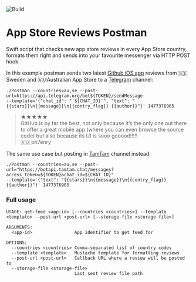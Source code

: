 ![Build](https://github.com/vox-humana/AppReviewPostman/workflows/Build/badge.svg)
# App Store Reviews Postman

Swift script that checks new app store reviews in every App Store country, formats them right and sends into your favourite messenger via HTTP POST hook.

In this example postman sends two latest [Github iOS app](https://apps.apple.com/app/github/id1477376905) reviews from 🇸🇪Sweden and 🇦🇺Australian App Store to a [Telegram](https://telegram.org) channel:  
```
./Postman --countries=au,se --post-url=https://api.telegram.org/bot${TOKEN}/sendMessage  
--template='{"chat_id": "'${CHAT_ID}'", "text": "{{stars}}\n{{message}}\n{{contry_flag}} {{author}}"}' 1477376905
```
> ★★★★★  
> GitHub is by far the best, not only because it’s the only one out there to offer a great mobile app (where you can even browse the source code) but also because its UI is sooo gooood!!!!!  
> 🇦🇺 ph7enry

The same use case but posting in [TamTam](https://tamtam.chat) channel instead:
```
./Postman --countries=au,se --post-url="https://botapi.tamtam.chat/messages?access_token=${TOKEN}&chat_id=${CHAT_ID}"  
--template='{"text": "{{stars}}\n{{message}}\n{{contry_flag}} {{author}}"}' 1477376905
```

### Full usage
```
USAGE: get-feed <app-id> [--countries <countries>] --template <template> --post-url <post-url> [--storage-file <storage-file>]

ARGUMENTS:
  <app-id>                App identifier to get feed for 

OPTIONS:
  --countries <countries> Comma-separated list of country codes 
  --template <template>   Mustache template for formatting reviews 
  --post-url <post-url>   Callback URL where a review will be posted to 
  --storage-file <storage-file>
                          Last sent review file path 
```
